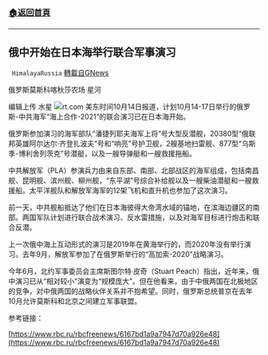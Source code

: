 ###  [:house:返回首頁](https://github.com/ourhimalayas/txt)
---


## 俄中开始在日本海举行联合军事演习
` HimalayaRussia` [轉載自GNews](https://gnews.org/zh-hans/1594176/)

俄罗斯莫斯科喀秋莎农场 星河

编辑上传 水星
![](https://assets.gnews.org/wp-content/uploads/2021/10/c.jpg)rt.com
美东时间10月14日报道，计划10月14-17日举行的俄罗斯-中共海军“海上合作-2021”的联合演习已在日本海开始。

俄罗斯参加演习的海军部队“潘捷列耶夫海军上将”号大型反潜舰，20380型“俄联邦英雄阿尔达尔·齐登扎波夫”号和“响亮”号护卫舰，2艘基地扫雷舰、877型“乌斯季-博利舍列茨克”号潜艇，以及一艘导弹艇和一艘救援拖船。

中共解放军（PLA）参演兵力由来自东部、南部、北部战区的海军组成，包括南昌舰、昆明舰、滨州舰、柳州舰，“东平湖”号综合补给舰以及一艘柴油潜艇和一艘救援船。太平洋舰队和解放军海军的12架飞机和直升机也参加了这次演习。

前一天，中共舰船抵达了他们在日本海彼得大帝湾水域的锚地，在滨海边疆区的南部。两国军队计划进行联合战术演习、反水雷措施，以及对海军目标进行炮击和联合反潜。

上一次俄中海上互动形式的演习是2019年在黄海举行的，而2020年没有举行演习。去年9月，解放军参加了在俄罗斯举行的“高加索-2020”战略演习。

今年6月，北约军事委员会主席斯图尔特∙皮奇（Stuart Peach）指出，近年来，俄中演习已从“相对较小”演变为“规模庞大”。但在他看来，由于中俄两国在北极地区的竞争，对中俄两国的战略伙伴关系并不抱希望。同时，俄罗斯总统普京在去年10月允许莫斯科和北京之间建立军事联盟。

参考链接：

[https://www.rbc.ru/rbcfreenews/6167bd1a9a7947d70a926e48](https://www.rbc.ru/rbcfreenews/6167bd1a9a7947d70a926e48)
